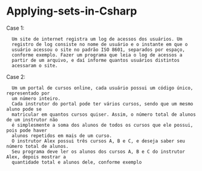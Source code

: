 # Applying-sets-in-Csharp

Case 1:
      
      Um site de internet registra um log de acessos dos usuários. Um
      registro de log consiste no nome de usuário e o instante em que o
      usuário acessou o site no padrão ISO 8601, separados por espaço,
      conforme exemplo. Fazer um programa que leia o log de acessos a
      partir de um arquivo, e daí informe quantos usuários distintos
      acessaram o site.
      
Case 2:
      
      Um um portal de cursos online, cada usuário possui um código único, representado por
      um número inteiro.
      Cada instrutor do portal pode ter vários cursos, sendo que um mesmo aluno pode se
      matricular em quantos cursos quiser. Assim, o número total de alunos de um instrutor não
      é simplesmente a soma dos alunos de todos os cursos que ele possui, pois pode haver
      alunos repetidos em mais de um curso.
      O instrutor Alex possui três cursos A, B e C, e deseja saber seu número total de alunos.
      Seu programa deve ler os alunos dos cursos A, B e C do instrutor Alex, depois mostrar a
      quantidade total e alunos dele, conforme exemplo
